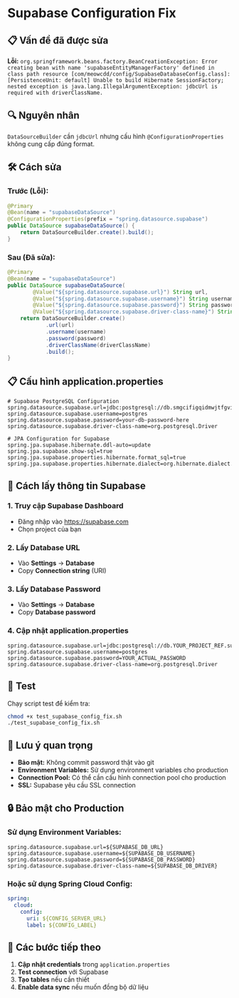 # Supabase Configuration Fix

## 📋 Vấn đề đã được sửa

**Lỗi:** `org.springframework.beans.factory.BeanCreationException: Error creating bean with name 'supabaseEntityManagerFactory' defined in class path resource [com/meowcdd/config/SupabaseDatabaseConfig.class]: [PersistenceUnit: default] Unable to build Hibernate SessionFactory; nested exception is java.lang.IllegalArgumentException: jdbcUrl is required with driverClassName.`

## 🔍 Nguyên nhân

`DataSourceBuilder` cần `jdbcUrl` nhưng cấu hình `@ConfigurationProperties` không cung cấp đúng format.

## 🛠️ Cách sửa

### Trước (Lỗi):
```java
@Primary
@Bean(name = "supabaseDataSource")
@ConfigurationProperties(prefix = "spring.datasource.supabase")
public DataSource supabaseDataSource() {
    return DataSourceBuilder.create().build();
}
```

### Sau (Đã sửa):
```java
@Primary
@Bean(name = "supabaseDataSource")
public DataSource supabaseDataSource(
        @Value("${spring.datasource.supabase.url}") String url,
        @Value("${spring.datasource.supabase.username}") String username,
        @Value("${spring.datasource.supabase.password}") String password,
        @Value("${spring.datasource.supabase.driver-class-name}") String driverClassName) {
    return DataSourceBuilder.create()
            .url(url)
            .username(username)
            .password(password)
            .driverClassName(driverClassName)
            .build();
}
```

## 📋 Cấu hình application.properties

```properties
# Supabase PostgreSQL Configuration
spring.datasource.supabase.url=jdbc:postgresql://db.smgcifigqidmwjtfgvim.supabase.co:5432/postgres
spring.datasource.supabase.username=postgres
spring.datasource.supabase.password=your-db-password-here
spring.datasource.supabase.driver-class-name=org.postgresql.Driver

# JPA Configuration for Supabase
spring.jpa.supabase.hibernate.ddl-auto=update
spring.jpa.supabase.show-sql=true
spring.jpa.supabase.properties.hibernate.format_sql=true
spring.jpa.supabase.properties.hibernate.dialect=org.hibernate.dialect.PostgreSQLDialect
```

## 🔧 Cách lấy thông tin Supabase

### 1. Truy cập Supabase Dashboard
- Đăng nhập vào https://supabase.com
- Chọn project của bạn

### 2. Lấy Database URL
- Vào **Settings** → **Database**
- Copy **Connection string** (URI)

### 3. Lấy Database Password
- Vào **Settings** → **Database**
- Copy **Database password**

### 4. Cập nhật application.properties
```properties
spring.datasource.supabase.url=jdbc:postgresql://db.YOUR_PROJECT_REF.supabase.co:5432/postgres
spring.datasource.supabase.username=postgres
spring.datasource.supabase.password=YOUR_ACTUAL_PASSWORD
spring.datasource.supabase.driver-class-name=org.postgresql.Driver
```

## 🧪 Test

Chạy script test để kiểm tra:
```bash
chmod +x test_supabase_config_fix.sh
./test_supabase_config_fix.sh
```

## 📝 Lưu ý quan trọng

- **Bảo mật:** Không commit password thật vào git
- **Environment Variables:** Sử dụng environment variables cho production
- **Connection Pool:** Có thể cần cấu hình connection pool cho production
- **SSL:** Supabase yêu cầu SSL connection

## 🔒 Bảo mật cho Production

### Sử dụng Environment Variables:
```properties
spring.datasource.supabase.url=${SUPABASE_DB_URL}
spring.datasource.supabase.username=${SUPABASE_DB_USERNAME}
spring.datasource.supabase.password=${SUPABASE_DB_PASSWORD}
spring.datasource.supabase.driver-class-name=${SUPABASE_DB_DRIVER}
```

### Hoặc sử dụng Spring Cloud Config:
```yaml
spring:
  cloud:
    config:
      uri: ${CONFIG_SERVER_URL}
      label: ${CONFIG_LABEL}
```

## 🚀 Các bước tiếp theo

1. **Cập nhật credentials** trong `application.properties`
2. **Test connection** với Supabase
3. **Tạo tables** nếu cần thiết
4. **Enable data sync** nếu muốn đồng bộ dữ liệu
